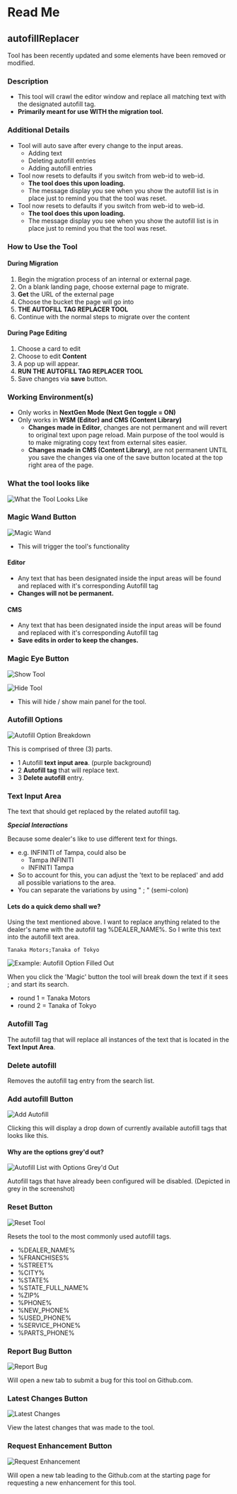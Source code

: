 # Read Me

## autofillReplacer

Tool has been recently updated and some elements have been removed or modified.

### Description

* This tool will crawl the editor window and replace all matching text with the designated autofill tag.
* **Primarily meant for use WITH the migration tool.**

### Additional Details

* Tool will auto save after every change to the input areas.
  * Adding text
  * Deleting autofill entries
  * Adding autofill entries
* Tool now resets to defaults if you switch from web-id to web-id.
  * **The tool does this upon loading.**
  * The message display you see when you show the autofill list is in place just to remind you that the tool was reset.
* Tool now resets to defaults if you switch from web-id to web-id.
  * **The tool does this upon loading.**
  * The message display you see when you show the autofill list is in place just to remind you that the tool was   reset.

### How to Use the Tool

#### During Migration

1. Begin the migration process of an internal or external page.
2. On a blank landing page, choose external page to migrate.
3. **Get** the URL of the external page
4. Choose the bucket the page will go into
5. **THE AUTOFILL TAG REPLACER TOOL**
6. Continue with the normal steps to migrate over the content

#### During Page Editing

1. Choose a card to edit
2. Choose to edit **Content**
3. A pop up will appear.
4. **RUN THE AUTOFILL TAG REPLACER TOOL**
5. Save changes via **save** button.

### Working Environment\(s\)

* Only works in **NextGen Mode \(Next Gen toggle = ON\)**
* Only works in **WSM \(Editor\) and CMS \(Content Library\)**
  * **Changes made in Editor**, changes are not permanent and will revert to original text upon page reload. Main purpose of the tool would is to make migrating copy text from external sites easier.
  * **Changes made in CMS \(Content Library\)**, are not permanent UNTIL you save the changes via one of the save button located at the top right area of the page.

### What the tool looks like

![What the Tool Looks Like](.gitbook/assets/whattoollookslike.jpg)

### Magic Wand Button

![Magic Wand](.gitbook/assets/apply_autofills.jpg)

* This will trigger the tool's functionality

#### Editor

* Any text that has been designated inside the input areas will be found and replaced with it's corresponding Autofill tag
* **Changes will not be permanent.**

#### CMS

* Any text that has been designated inside the input areas will be found and replaced with it's corresponding Autofill tag
* **Save edits in order to keep the changes.**

### Magic Eye Button

![Show Tool](.gitbook/assets/unhide_panel.png)

![Hide Tool](.gitbook/assets/hide_panel%20%281%29.png)

* This will hide / show main panel for the tool.

### Autofill Options

![Autofill Option Breakdown](.gitbook/assets/autofill_option_breakdown.png)

This is comprised of three \(3\) parts.

* 1 Autofill **text input area**. \(purple background\)
* 2 **Autofill tag** that will replace text.
* 3 **Delete autofill** entry.

### Text Input Area

The text that should get replaced by the related autofill tag.

_**Special Interactions**_

Because some dealer's like to use different text for things.

* e.g. INFINITI of Tampa, could also be
  * Tampa INFINITI
  * INFINITI Tampa
* So to account for this, you can adjust the 'text to be replaced' and add all possible variations to the area.
* You can separate the variations by using " ; " \(semi-colon\)

#### Lets do a quick demo shall we?

Using the text mentioned above. I want to replace anything related to the dealer's name with the autofill tag %DEALER\_NAME%. So I write this text into the autofill text area.

```text
Tanaka Motors;Tanaka of Tokyo
```

![Example: Autofill Option Filled Out](.gitbook/assets/autofillentry.jpg)

When you click the 'Magic' button the tool will break down the text if it sees ; and start its search.

* round 1 = Tanaka Motors
* round 2 = Tanaka of Tokyo

### Autofill Tag

The autofill tag that will replace all instances of the text that is located in the **Text Input Area**.

### Delete autofill

Removes the autofill tag entry from the search list.

### Add autofill Button

![Add Autofill](.gitbook/assets/add_autofill%20%281%29.jpg)

Clicking this will display a drop down of currently available autofill tags that looks like this.

#### Why are the options grey'd out?

![Autofill List with Options Grey&apos;d Out](.gitbook/assets/autofilldropdown.jpg)

Autofill tags that have already been configured will be disabled. \(Depicted in grey in the screenshot\)

### Reset Button

![Reset Tool](.gitbook/assets/reset.jpg)

Resets the tool to the most commonly used autofill tags.

* %DEALER\_NAME%
* %FRANCHISES%
* %STREET%
* %CITY%
* %STATE%
* %STATE\_FULL\_NAME%
* %ZIP%
* %PHONE%
* %NEW\_PHONE%
* %USED\_PHONE%
* %SERVICE\_PHONE%
* %PARTS\_PHONE%

### Report Bug Button

![Report Bug](.gitbook/assets/bug%20%281%29.jpg)

Will open a new tab to submit a bug for this tool on Github.com.

### Latest Changes Button

![Latest Changes](.gitbook/assets/latestchanges.jpg)

View the latest changes that was made to the tool.

### Request Enhancement Button

![Request Enhancement](.gitbook/assets/enhancement%20%281%29.jpg)

Will open a new tab leading to the Github.com at the starting page for requesting a new enhancement for this tool.

